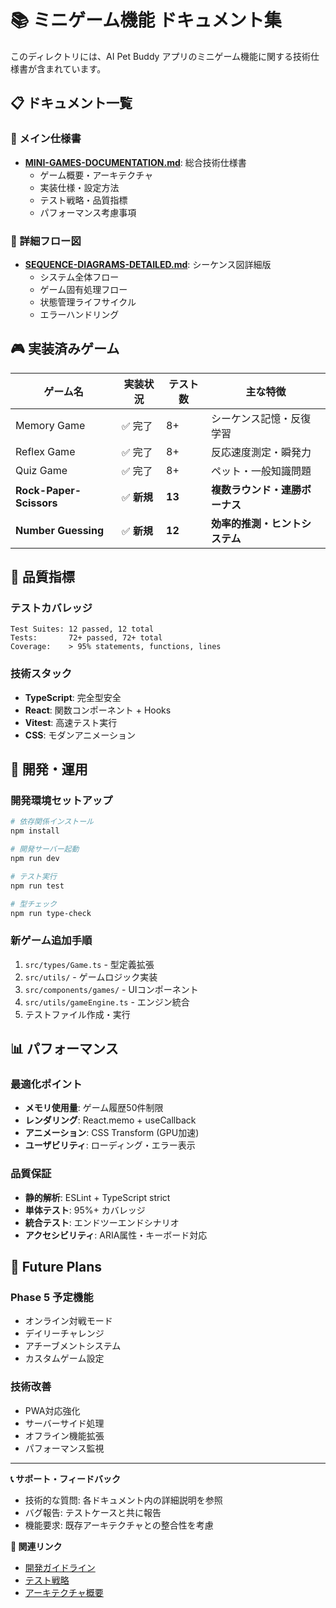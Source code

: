 # 📚 ミニゲーム機能 ドキュメント集

このディレクトリには、AI Pet Buddy アプリのミニゲーム機能に関する技術仕様書が含まれています。

## 📋 ドキュメント一覧

### 🎯 メイン仕様書
- **[MINI-GAMES-DOCUMENTATION.md](./MINI-GAMES-DOCUMENTATION.md)**: 総合技術仕様書
  - ゲーム概要・アーキテクチャ
  - 実装仕様・設定方法
  - テスト戦略・品質指標
  - パフォーマンス考慮事項

### 🔄 詳細フロー図
- **[SEQUENCE-DIAGRAMS-DETAILED.md](./SEQUENCE-DIAGRAMS-DETAILED.md)**: シーケンス図詳細版
  - システム全体フロー
  - ゲーム固有処理フロー
  - 状態管理ライフサイクル
  - エラーハンドリング

## 🎮 実装済みゲーム

| ゲーム名 | 実装状況 | テスト数 | 主な特徴 |
|---------|---------|---------|---------|
| Memory Game | ✅ 完了 | 8+ | シーケンス記憶・反復学習 |
| Reflex Game | ✅ 完了 | 8+ | 反応速度測定・瞬発力 |
| Quiz Game | ✅ 完了 | 8+ | ペット・一般知識問題 |
| **Rock-Paper-Scissors** | ✅ **新規** | **13** | **複数ラウンド・連勝ボーナス** |
| **Number Guessing** | ✅ **新規** | **12** | **効率的推測・ヒントシステム** |

## 🧪 品質指標

### テストカバレッジ
```
Test Suites: 12 passed, 12 total
Tests:       72+ passed, 72+ total
Coverage:    > 95% statements, functions, lines
```

### 技術スタック
- **TypeScript**: 完全型安全
- **React**: 関数コンポーネント + Hooks
- **Vitest**: 高速テスト実行
- **CSS**: モダンアニメーション

## 🔧 開発・運用

### 開発環境セットアップ
```bash
# 依存関係インストール
npm install

# 開発サーバー起動
npm run dev

# テスト実行
npm run test

# 型チェック
npm run type-check
```

### 新ゲーム追加手順
1. `src/types/Game.ts` - 型定義拡張
2. `src/utils/` - ゲームロジック実装
3. `src/components/games/` - UIコンポーネント
4. `src/utils/gameEngine.ts` - エンジン統合
5. テストファイル作成・実行

## 📊 パフォーマンス

### 最適化ポイント
- **メモリ使用量**: ゲーム履歴50件制限
- **レンダリング**: React.memo + useCallback
- **アニメーション**: CSS Transform (GPU加速)
- **ユーザビリティ**: ローディング・エラー表示

### 品質保証
- **静的解析**: ESLint + TypeScript strict
- **単体テスト**: 95%+ カバレッジ
- **統合テスト**: エンドツーエンドシナリオ
- **アクセシビリティ**: ARIA属性・キーボード対応

## 🚀 Future Plans

### Phase 5 予定機能
- オンライン対戦モード
- デイリーチャレンジ  
- アチーブメントシステム
- カスタムゲーム設定

### 技術改善
- PWA対応強化
- サーバーサイド処理
- オフライン機能拡張
- パフォーマンス監視

---

**📞 サポート・フィードバック**
- 技術的な質問: 各ドキュメント内の詳細説明を参照
- バグ報告: テストケースと共に報告
- 機能要求: 既存アーキテクチャとの整合性を考慮

**🔗 関連リンク**
- [開発ガイドライン](./PHASE-4-IMPLEMENTATION-GUIDE.md)
- [テスト戦略](./TESTING-STRATEGY.md)
- [アーキテクチャ概要](./SHARE-FEATURE-ARCHITECTURE.md)